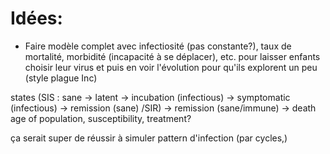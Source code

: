 # Idées:
- Faire modèle complet avec infectiosité (pas constante?), taux de mortalité, morbidité (incapacité à se déplacer), etc. pour laisser enfants choisir leur virus et puis en voir l'évolution pour qu'ils explorent un peu (style plague Inc)

states (SIS : sane -> latent  -> incubation (infectious) -> symptomatic (infectious) -> remission (sane)
       /SIR)                  -> remission (sane/immune)
                                                         -> death
age of population, susceptibility, treatment?

ça serait super de réussir à simuler pattern d'infection (par cycles,)
